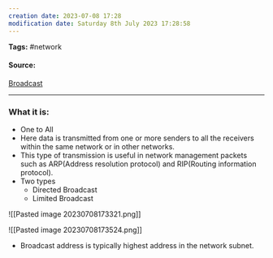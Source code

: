 ```yaml
---
creation date: 2023-07-08 17:28
modification date: Saturday 8th July 2023 17:28:58
---
```


**Tags:** #network 

#### Source:
[Broadcast](https://www.tutorialspoint.com/unicast-broadcast-and-multicast-in-computer-networks)

--------------------------------------

### What it is:

* One to All
* Here data is transmitted from one or more senders to all the receivers within the same network or in other networks.
* This type of transmission is useful in network management packets such as ARP(Address resolution protocol) and RIP(Routing information protocol).
* Two types
	* Directed Broadcast
	* Limited Broadcast

![[Pasted image 20230708173321.png]]


![[Pasted image 20230708173524.png]]


* Broadcast address is typically highest address in the network subnet.

